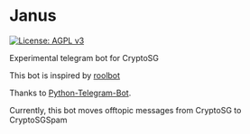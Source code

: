 # Janus

[![License: AGPL v3](https://img.shields.io/badge/License-AGPL%20v3-blue.svg)](https://www.gnu.org/licenses/agpl-3.0)

Experimental telegram bot for CryptoSG

This bot is inspired by [roolbot](https://github.com/bvanrijn/rules-bot)

Thanks to [Python-Telegram-Bot](https://github.com/python-telegram-bot/python-telegram-bot).

Currently, this bot moves offtopic messages from CryptoSG to CryptoSGSpam
